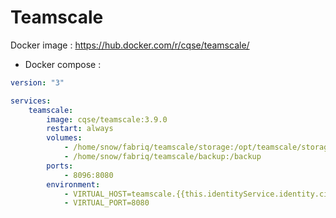 Teamscale
============

Docker image : https://hub.docker.com/r/cqse/teamscale/


* Docker compose :

```yml
version: "3"

services:
    teamscale:
        image: cqse/teamscale:3.9.0
        restart: always
        volumes:
            - /home/snow/fabriq/teamscale/storage:/opt/teamscale/storage
            - /home/snow/fabriq/teamscale/backup:/backup
        ports:
            - 8096:8080
        environment:
            - VIRTUAL_HOST=teamscale.{{this.identityService.identity.ciDomain}}
            - VIRTUAL_PORT=8080  
```

